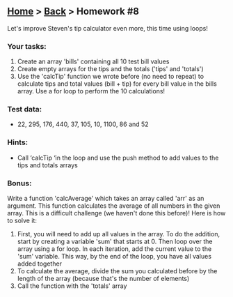 ## [Home](../../../README.md) > [Back](../lesson.md) > Homework #8

Let's improve Steven's tip calculator even more, this time using loops!

### Your tasks:

1. Create an array 'bills' containing all 10 test bill values
2. Create empty arrays for the tips and the totals ('tips' and 'totals')
3. Use the 'calcTip' function we wrote before (no need to repeat) to calculate tips and total values (bill + tip) for every bill value in the bills array. Use a for loop to perform the 10 calculations!

### Test data:

- 22, 295, 176, 440, 37, 105, 10, 1100, 86 and 52

### Hints:

- Call ‘calcTip ‘in the loop and use the push method to add values to the tips and totals arrays

### Bonus:

Write a function 'calcAverage' which takes an array called 'arr' as an argument. This function calculates the average of all numbers in the given array. This is a difficult challenge (we haven't done this before)! Here is how to solve it:
   1. First, you will need to add up all values in the array. To do the addition, start by creating a variable 'sum' that starts at 0. Then loop over the array using a for loop. In each iteration, add the current value to the 'sum' variable. This way, by the end of the loop, you have all values added together
   2. To calculate the average, divide the sum you calculated before by the length of the array (because that's the number of elements)
   3. Call the function with the 'totals' array
